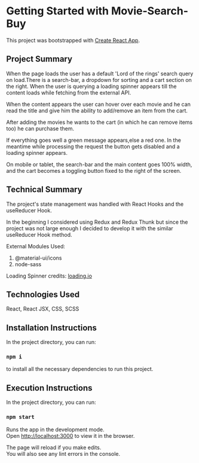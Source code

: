 # Getting Started with Movie-Search-Buy

This project was bootstrapped with [Create React App](https://github.com/facebook/create-react-app).

## Project Summary

When the page loads the user has a default 'Lord of the rings' search query on load.There is a search-bar, a dropdown for sorting and a cart section on the right.
When the user is querying a loading spinner appears till the content loads while fetching from the external API.

When the content appears the user can hover over each movie and he can read the title and give him the ability to add/remove an item from the cart.

After adding the movies he wants to the cart (in which he can remove items too) he can purchase them.

If everything goes well a green message appears,else a red one. In the meantime while processing the request the button gets disabled and a loading spinner appears.

On mobile or tablet, the search-bar and the main content goes 100% width, and the cart becomes a toggling button fixed to the right of the screen.

## Technical Summary

The project's state management was handled with React Hooks and the useReducer Hook.

In the beginning I considered using Redux and Redux Thunk but since the project was not large enough I decided to develop it with the similar useReducer Hook method.

External Modules Used:
   1) @material-ui/icons 
   2) node-sass

Loading Spinner credits: [loading.io](https://loading.io/css/)

## Technologies Used

React, React JSX, CSS, SCSS

## Installation Instructions

In the project directory, you can run:

### `npm i`
to install all the necessary dependencies to run this project.

## Execution Instructions

In the project directory, you can run:

### `npm start`

Runs the app in the development mode.\
Open [http://localhost:3000](http://localhost:3000) to view it in the browser.

The page will reload if you make edits.\
You will also see any lint errors in the console.